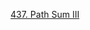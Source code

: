 [437. Path Sum III](https://leetcode.com/problems/path-sum-iii/description/?envType=study-plan-v2&envId=leetcode-75)